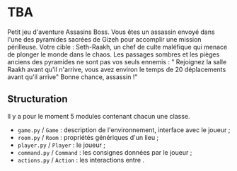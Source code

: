 # TBA
Petit jeu d'aventure Assasins Boss.
Vous êtes un assassin envoyé dans l'une des pyramides sacrées de Gizeh pour accomplir une mission périlleuse. 
Votre cible : Seth-Raakh, un chef de culte maléfique qui menace de plonger le monde dans le chaos.
Les passages sombres et les pièges anciens des pyramides ne sont pas vos seuls ennemis : "
Rejoignez la salle Raakh avant qu'il n'arrive, vous avez environ le temps de 20 déplacements avant qu'il arrive"
Bonne chance, assassin !"

## Structuration

Il y a pour le moment 5 modules contenant chacun une classe.

- `game.py` / `Game` : description de l'environnement, interface avec le joueur ;
- `room.py` / `Room` : propriétés génériques d'un lieu  ;
- `player.py` / `Player` : le joueur ;
- `command.py` / `Command` : les consignes données par le joueur ;
- `actions.py` / `Action` : les interactions entre .
